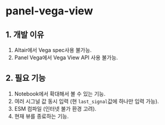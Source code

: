 # panel-vega-view

## 1. 개발 이유
1. Altair에서 Vega spec사용 불가능.
2. Panel Vega에서 Vega View API 사용 불가능.

## 2. 필요 기능
1. Notebook에서 확대해서 볼 수 있는 기능.
2. 여러 시그널 값 동시 입력 (현 `last_signal`값에 하나만 입력 가능).
3. ESM 컴파일 (인터넷 불가 환경 고려).
4. 현재 뷰를 종료하는 기능.
